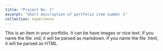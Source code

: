 ```yaml
---
title: "Project No. 1"
excerpt: "Short description of portfolio item number 1"
collection: experience
---
```


This is an item in your portfolio. It can be have images or nice text. If you name the file .md, it will be parsed as markdown. If you name the file .html, it will be parsed as HTML. 
